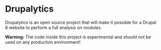 Drupalytics
===========

Drupalytics is an open source project that will make it possible for a
Drupal 8 website to perform a full analysis on modules.

**Warning:** The code inside this project is experimental and should not be used
on any production environment!